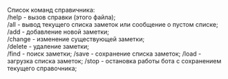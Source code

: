 Список команд справичника:  
/help - вызов справки (этого файла);  
/all - вывод текущего списка заметок или сообщение о пустом списке;  
/add  - добавление новой заметки;  
/change - изменение существующей заметки;  
/delete - удаление заметки;   
/find - поиск заметки; 
/save - сохранение списка заметок;
/load - загрузка списка заметок;
/stop - остановка работы бота с сохранением текущего справочника;